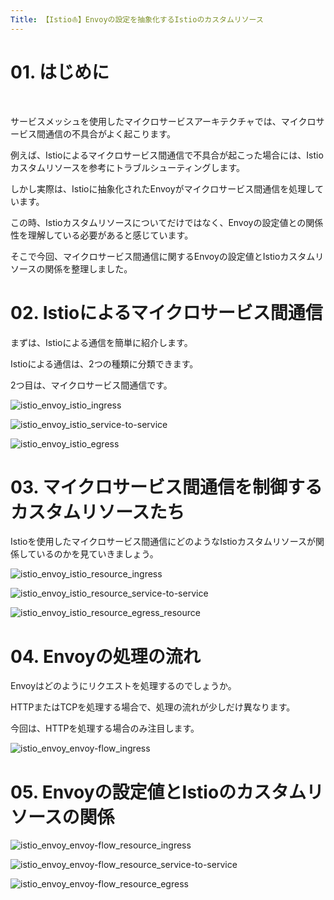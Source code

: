 ```yaml
---
Title: 【Istio⛵️】Envoyの設定を抽象化するIstioのカスタムリソース
---
```


# 01. はじめに

<br>

サービスメッシュを使用したマイクロサービスアーキテクチャでは、マイクロサービス間通信の不具合がよく起こります。

例えば、Istioによるマイクロサービス間通信で不具合が起こった場合には、Istioカスタムリソースを参考にトラブルシューティングします。

しかし実際は、Istioに抽象化されたEnvoyがマイクロサービス間通信を処理しています。

この時、Istioカスタムリソースについてだけではなく、Envoyの設定値との関係性を理解している必要があると感じています。

そこで今回、マイクロサービス間通信に関するEnvoyの設定値とIstioカスタムリソースの関係を整理しました。

# 02. Istioによるマイクロサービス間通信

まずは、Istioによる通信を簡単に紹介します。

Istioによる通信は、2つの種類に分類できます。



2つ目は、マイクロサービス間通信です。



![istio_envoy_istio_ingress](https://raw.githubusercontent.com/hiroki-it/tech-notebook-images/master/images/drawio/blog/istio/istio_envoy_istio_ingress.png)



![istio_envoy_istio_service-to-service](https://raw.githubusercontent.com/hiroki-it/tech-notebook-images/master/images/drawio/blog/istio/istio_envoy_istio_service-to-service.png)

![istio_envoy_istio_egress](https://raw.githubusercontent.com/hiroki-it/tech-notebook-images/master/images/drawio/blog/istio/istio_envoy_istio_egress.png)


# 03. マイクロサービス間通信を制御するカスタムリソースたち

Istioを使用したマイクロサービス間通信にどのようなIstioカスタムリソースが関係しているのかを見ていきましょう。

![istio_envoy_istio_resource_ingress](https://raw.githubusercontent.com/hiroki-it/tech-notebook-images/master/images/drawio/blog/istio/istio_envoy_istio_resource_ingress.png)

![istio_envoy_istio_resource_service-to-service](https://raw.githubusercontent.com/hiroki-it/tech-notebook-images/master/images/drawio/blog/istio/istio_envoy_istio_resource_service-to-service.png)

![istio_envoy_istio_resource_egress_resource](https://raw.githubusercontent.com/hiroki-it/tech-notebook-images/master/images/drawio/blog/istio/istio_envoy_istio_resource_egress.png)


# 04. Envoyの処理の流れ

Envoyはどのようにリクエストを処理するのでしょうか。

HTTPまたはTCPを処理する場合で、処理の流れが少しだけ異なります。

今回は、HTTPを処理する場合のみ注目します。

![istio_envoy_envoy-flow_ingress](https://raw.githubusercontent.com/hiroki-it/tech-notebook-images/master/images/drawio/blog/istio/istio_envoy_envoy-flow_ingress.png)

# 05. Envoyの設定値とIstioのカスタムリソースの関係

![istio_envoy_envoy-flow_resource_ingress](https://raw.githubusercontent.com/hiroki-it/tech-notebook-images/master/images/drawio/blog/istio/istio_envoy_envoy-flow_resource_ingress.png)

![istio_envoy_envoy-flow_resource_service-to-service](https://raw.githubusercontent.com/hiroki-it/tech-notebook-images/master/images/drawio/blog/istio/istio_envoy_envoy-flow_resource_service-to-service.png)

![istio_envoy_envoy-flow_resource_egress](https://raw.githubusercontent.com/hiroki-it/tech-notebook-images/master/images/drawio/blog/istio/istio_envoy_envoy-flow_resource_egress.png)
